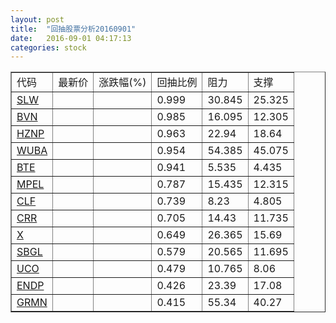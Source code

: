 ```yaml
---
layout: post
title:  "回抽股票分析20160901"
date:   2016-09-01 04:17:13
categories: stock
---
```

<script type="text/javascript">
var stockList = []
stockList.push('gb_slw');
stockList.push('gb_bvn');
stockList.push('gb_hznp');
stockList.push('gb_wuba');
stockList.push('gb_bte');
stockList.push('gb_mpel');
stockList.push('gb_clf');
stockList.push('gb_crr');
stockList.push('gb_x');
stockList.push('gb_sbgl');
stockList.push('gb_uco');
stockList.push('gb_endp');
stockList.push('gb_grmn');
</script>
<table border="1">
 <tr>
 <td>代码</td>
 <td>最新价</td>
 <td>涨跌幅(%)</td>
 <td>回抽比例</td>
 <td>阻力</td>
 <td>支撑</td>
</tr>
  <tr id="slw">
  <td><a href="http://stock.finance.sina.com.cn/usstock/quotes/SLW.html" target="_blank">SLW</a></td><td></td><td></td><td>0.999</td><td>30.845</td><td>25.325</td></tr>
  <tr id="bvn">
  <td><a href="http://stock.finance.sina.com.cn/usstock/quotes/BVN.html" target="_blank">BVN</a></td><td></td><td></td><td>0.985</td><td>16.095</td><td>12.305</td></tr>
  <tr id="hznp">
  <td><a href="http://stock.finance.sina.com.cn/usstock/quotes/HZNP.html" target="_blank">HZNP</a></td><td></td><td></td><td>0.963</td><td>22.94</td><td>18.64</td></tr>
  <tr id="wuba">
  <td><a href="http://stock.finance.sina.com.cn/usstock/quotes/WUBA.html" target="_blank">WUBA</a></td><td></td><td></td><td>0.954</td><td>54.385</td><td>45.075</td></tr>
  <tr id="bte">
  <td><a href="http://stock.finance.sina.com.cn/usstock/quotes/BTE.html" target="_blank">BTE</a></td><td></td><td></td><td>0.941</td><td>5.535</td><td>4.435</td></tr>
  <tr id="mpel">
  <td><a href="http://stock.finance.sina.com.cn/usstock/quotes/MPEL.html" target="_blank">MPEL</a></td><td></td><td></td><td>0.787</td><td>15.435</td><td>12.315</td></tr>
  <tr id="clf">
  <td><a href="http://stock.finance.sina.com.cn/usstock/quotes/CLF.html" target="_blank">CLF</a></td><td></td><td></td><td>0.739</td><td>8.23</td><td>4.805</td></tr>
  <tr id="crr">
  <td><a href="http://stock.finance.sina.com.cn/usstock/quotes/CRR.html" target="_blank">CRR</a></td><td></td><td></td><td>0.705</td><td>14.43</td><td>11.735</td></tr>
  <tr id="x">
  <td><a href="http://stock.finance.sina.com.cn/usstock/quotes/X.html" target="_blank">X</a></td><td></td><td></td><td>0.649</td><td>26.365</td><td>15.69</td></tr>
  <tr id="sbgl">
  <td><a href="http://stock.finance.sina.com.cn/usstock/quotes/SBGL.html" target="_blank">SBGL</a></td><td></td><td></td><td>0.579</td><td>20.565</td><td>11.695</td></tr>
  <tr id="uco">
  <td><a href="http://stock.finance.sina.com.cn/usstock/quotes/UCO.html" target="_blank">UCO</a></td><td></td><td></td><td>0.479</td><td>10.765</td><td>8.06</td></tr>
  <tr id="endp">
  <td><a href="http://stock.finance.sina.com.cn/usstock/quotes/ENDP.html" target="_blank">ENDP</a></td><td></td><td></td><td>0.426</td><td>23.39</td><td>17.08</td></tr>
  <tr id="grmn">
  <td><a href="http://stock.finance.sina.com.cn/usstock/quotes/GRMN.html" target="_blank">GRMN</a></td><td></td><td></td><td>0.415</td><td>55.34</td><td>40.27</td></tr>
</table>
